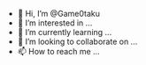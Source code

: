 - 👋 Hi, I’m @Game0taku
- 👀 I’m interested in ...
- 🌱 I’m currently learning ...
- 💞️ I’m looking to collaborate on ...
- 📫 How to reach me ...

<!---
Game0taku/Game0taku is a ✨ special ✨ repository because its `README.md` (this file) appears on your GitHub profile.
You can click the Preview link to take a look at your changes.
--->

